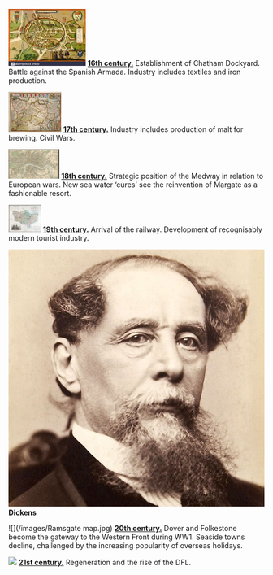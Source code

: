<param ve-config title="Kent"banner="/images/kent-map-header.jpg" style="index">

![](/images/16c.png) **[16th century.](coming)**  Establishment of Chatham Dockyard. Battle against the Spanish Armada. Industry includes textiles and iron production.

![](/images/17c.png) **[17th century.](coming)**  Industry includes production of malt for brewing. Civil Wars.

![](/images/18c.png) **[18th century.](18c)**  Strategic position of the Medway in relation to European wars. New sea water ‘cures’ see the reinvention of Margate as a fashionable resort.

![](/images/19c.png) **[19th century.](19c)**  Arrival of the railway. Development of recognisably modern tourist industry.

![](/dickens/images/dickens_head.jpg) **[Dickens](dickens)** 

![](/images/Ramsgate map.jpg) **[20th century.](20c)**  Dover and Folkestone become the gateway to the Western Front during WW1. Seaside towns decline, challenged by the increasing popularity of overseas holidays.

![](/images/21c.png) **[21st century.](20c)**  Regeneration and the rise of the DFL.
